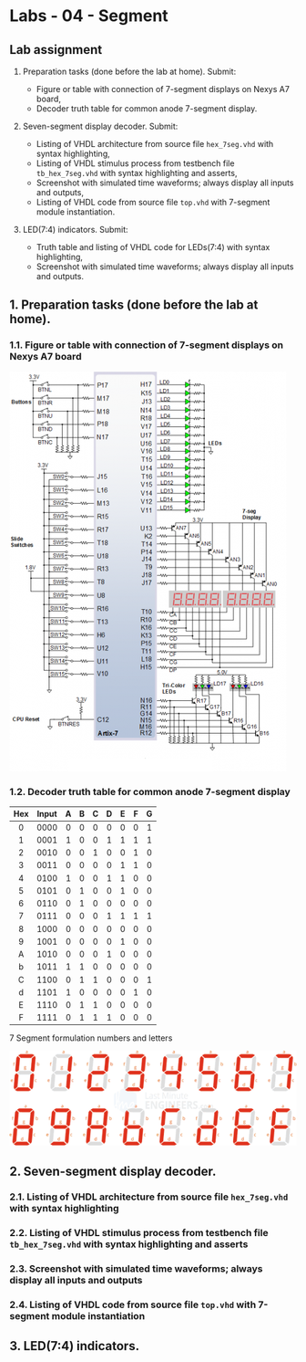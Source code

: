 # Labs - 04 - Segment

## Lab assignment

1. Preparation tasks (done before the lab at home). Submit:
    * Figure or table with connection of 7-segment displays on Nexys A7 board,
    * Decoder truth table for common anode 7-segment display.

2. Seven-segment display decoder. Submit:
    * Listing of VHDL architecture from source file `hex_7seg.vhd` with syntax highlighting,
    * Listing of VHDL stimulus process from testbench file `tb_hex_7seg.vhd` with syntax highlighting and asserts,
    * Screenshot with simulated time waveforms; always display all inputs and outputs,
    * Listing of VHDL code from source file `top.vhd` with 7-segment module instantiation.

3. LED(7:4) indicators. Submit:
    * Truth table and listing of VHDL code for LEDs(7:4) with syntax highlighting,
    * Screenshot with simulated time waveforms; always display all inputs and outputs.
    
## 1. Preparation tasks (done before the lab at home).

### 1.1. Figure or table with connection of 7-segment displays on Nexys A7 board

![I_o_interface](Images/interface.png)

### 1.2. Decoder truth table for common anode 7-segment display

| **Hex** | **Input** | **A** | **B** | **C** | **D** | **E** | **F** | **G** |
| :-: | :-: | :-: | :-: | :-: | :-: | :-: | :-: | :-: |
| 0 | 0000 | 0 | 0 | 0 | 0 | 0 | 0 | 1 |
| 1 | 0001 | 1 | 0 | 0 | 1 | 1 | 1 | 1 |
| 2 | 0010 | 0 | 0 | 1 | 0 | 0 | 1 | 0 |
| 3 | 0011 | 0 | 0 | 0 | 0 | 1 | 1 | 0 |
| 4 | 0100 | 1 | 0 | 0 | 1 | 1 | 0 | 0 |
| 5 | 0101 | 0 | 1 | 0 | 0 | 1 | 0 | 0 |
| 6 | 0110 | 0 | 1 | 0 | 0 | 0 | 0 | 0 |
| 7 | 0111 | 0 | 0 | 0 | 1 | 1 | 1 | 1 |
| 8 | 1000 | 0 | 0 | 0 | 0 | 0 | 0 | 0 |
| 9 | 1001 | 0 | 0 | 0 | 0 | 1 | 0 | 0 |
| A | 1010 | 0 | 0 | 0 | 1 | 0 | 0 | 0 |
| b | 1011 | 1 | 1 | 0 | 0 | 0 | 0 | 0 |
| C | 1100 | 0 | 1 | 1 | 0 | 0 | 0 | 1 |
| d | 1101 | 1 | 0 | 0 | 0 | 0 | 1 | 0 |
| E | 1110 | 0 | 1 | 1 | 0 | 0 | 0 | 0 |
| F | 1111 | 0 | 1 | 1 | 1 | 0 | 0 | 0 |

7 Segment formulation numbers and letters

![7_segment_numbers](Images/7_Segment_Display_Number.png)

## 2. Seven-segment display decoder.

### 2.1. Listing of VHDL architecture from source file `hex_7seg.vhd` with syntax highlighting

### 2.2. Listing of VHDL stimulus process from testbench file `tb_hex_7seg.vhd` with syntax highlighting and asserts

### 2.3. Screenshot with simulated time waveforms; always display all inputs and outputs

### 2.4. Listing of VHDL code from source file `top.vhd` with 7-segment module instantiation


## 3. LED(7:4) indicators.
